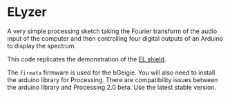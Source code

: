 ELyzer
======

A very simple processing sketch taking the Fourier transform of the audio input of the computer
and then controlling four digital outputs of an Arduino to display the spectrum.

This code replicates the demonstration of the [EL shield](http://www.seeedstudio.com/depot/el-shield-p-1287.html).

The `firmata` firmware is used for the bGeigie. You will also need to install the arduino library for Processing.
There are compatibility issues between the arduino library and Processing 2.0 beta. Use the latest stable version.
